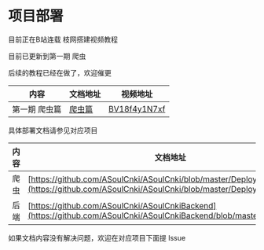 # 项目部署

目前正在B站连载 枝网搭建视频教程

目前已更新到第一期 爬虫

后续的教程已经在做了，欢迎催更

|内容|文档地址|视频地址|
|----|----|----|
|第一期 爬虫篇|[爬虫篇](Chapter%201%20Spider.md)|[BV18f4y1N7xf](https://www.bilibili.com/video/BV18f4y1N7xf)|

具体部署文档请参见对应项目

|内容|文档地址|
|----|----|
|爬虫|[https://github.com/ASoulCnki/ASoulCnki/blob/master/Deploy.md](https://github.com/ASoulCnki/ASoulCnki/blob/master/Deploy.md)|
|后端|[https://github.com/ASoulCnki/ASoulCnkiBackend](https://github.com/ASoulCnki/ASoulCnkiBackend/blob/master/README.md)|

如果文档内容没有解决问题，欢迎在对应项目下面提 Issue
